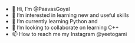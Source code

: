 - 👋 Hi, I’m @PaavasGoyal
- 👀 I’m interested in learning new and useful skills
- 🌱 I’m currently learning Python and 
- 💞️ I’m looking to collaborate on learning C++
- 📫 How to reach me my Instagram @yeetogami

<!---
PaavasGoyal/PaavasGoyal is a ✨ special ✨ repository because its `README.md` (this file) appears on your GitHub profile.
You can click the Preview link to take a look at your changes.
--->
